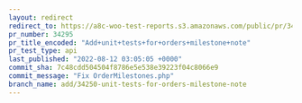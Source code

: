 ```yaml
---
layout: redirect
redirect_to: https://a8c-woo-test-reports.s3.amazonaws.com/public/pr/34295/api/index.html
pr_number: 34295
pr_title_encoded: "Add+unit+tests+for+orders+milestone+note"
pr_test_type: api
last_published: "2022-08-12 03:05:05 +0000"
commit_sha: 7c48cdd504504f8786e5e538e39223f04c8066e9
commit_message: "Fix OrderMilestones.php"
branch_name: add/34250-unit-tests-for-orders-milestone-note
---
```

